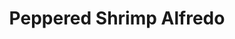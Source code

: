 ---
title: Peppered Shrimp Alfredo
from: Dan Aukes
modified_from: allrecipes.com
original_url: https://www.allrecipes.com/recipe/133128/peppered-shrimp-alfredo/
images: 
  - scan0090_000.jpg
---